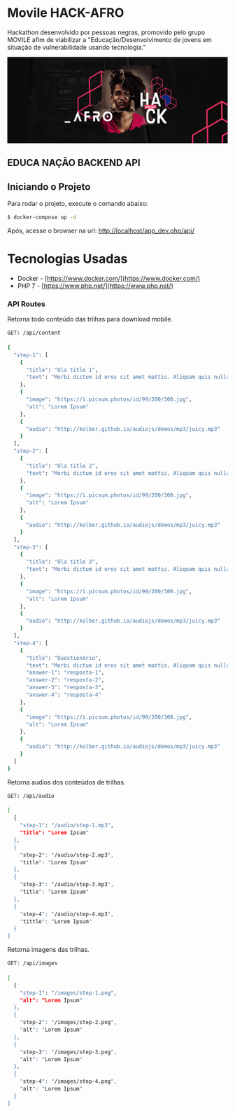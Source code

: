 # Movile HACK-AFRO

Hackathon desenvolvido por pessoas negras, promovido pelo grupo MOVILE afim de viabilizar a "Educação/Desenvolvimento de jovens em situação de vulnerabilidade usando tecnologia."

![Carrosel da pagina home](./docs/img/header-hack-afro.png)


## EDUCA **N**AÇÃO BACKEND API

## Iniciando o Projeto 

Para rodar o projeto, execute o comando abaixo:

```sh
$ docker-compose up -d
```

Após, acesse o browser na url: [http://localhost/app_dev.php/api/](http://localhost/app_dev.php/api/)

# Tecnologias Usadas

* Docker - [https://www.docker.com/](https://www.docker.com/)
* PHP 7 - [https://www.php.net/](https://www.php.net/)


### API Routes

Retorna todo conteúdo das trilhas para download mobile.
```bash
GET: /api/content

{
  "step-1": [
    {
      "title": "Ola title 1",
      "text": "Morbi dictum id eros sit amet mattis. Aliquam quis nulla mollis, feugiat ipsum ut, euismod mauris. Sed at condimentum diam. Cras eleifend neque eu tristique porttitor. Etiam non augue ex. Praesent at ultrices mauris. Orci varius natoque penatibus et magnis dis parturient montes, nascetur ridiculus mus."
    },
    {
      "image": "https://i.picsum.photos/id/99/200/300.jpg",
      "alt": "Lorem Ipsum"
    },
    {
      "audio": "http://kolber.github.io/audiojs/demos/mp3/juicy.mp3"
    }
  ],
  "step-2": [
    {
      "title": "Ola title 2",
      "text": "Morbi dictum id eros sit amet mattis. Aliquam quis nulla mollis, feugiat ipsum ut, euismod mauris. Sed at condimentum diam. Cras eleifend neque eu tristique porttitor. Etiam non augue ex. Praesent at ultrices mauris. Orci varius natoque penatibus et magnis dis parturient montes, nascetur ridiculus mus."
    },
    {
      "image": "https://i.picsum.photos/id/99/200/300.jpg",
      "alt": "Lorem Ipsum"
    },
    {
      "audio": "http://kolber.github.io/audiojs/demos/mp3/juicy.mp3"
    }
  ],
  "step-3": [
    {
      "title": "Ola title 3",
      "text": "Morbi dictum id eros sit amet mattis. Aliquam quis nulla mollis, feugiat ipsum ut, euismod mauris. Sed at condimentum diam. Cras eleifend neque eu tristique porttitor. Etiam non augue ex. Praesent at ultrices mauris. Orci varius natoque penatibus et magnis dis parturient montes, nascetur ridiculus mus."
    },
    {
      "image": "https://i.picsum.photos/id/99/200/300.jpg",
      "alt": "Lorem Ipsum"
    },
    {
      "audio": "http://kolber.github.io/audiojs/demos/mp3/juicy.mp3"
    }
  ],
  "step-4": [
    {
      "title": "Questionário",
      "text": "Morbi dictum id eros sit amet mattis. Aliquam quis nulla mollis, feugiat ipsum ut, euismod mauris. Sed at condimentum diam. Cras eleifend neque eu tristique porttitor. Etiam non augue ex. Praesent at ultrices mauris. Orci varius natoque penatibus et magnis dis parturient montes, nascetur ridiculus mus.",
      "answer-1": "resposta-1",
      "answer-2": "resposta-2",
      "answer-3": "resposta-3",
      "answer-4": "resposta-4"
    },
    {
      "image": "https://i.picsum.photos/id/99/200/300.jpg",
      "alt": "Lorem Ipsum"
    },
    {
      "audio": "http://kolber.github.io/audiojs/demos/mp3/juicy.mp3"
    }
  ]
}
```

Retorna audios dos conteúdos de trilhas.
```bash
GET: /api/audio

[
  {
    "step-1": "/audio/step-1.mp3",
    "title": "Lorem Ipsum"
  },
  {
    "step-2": "/audio/step-2.mp3",
    "title": "Lorem Ipsum"
  },
  {
    "step-3": "/audio/step-3.mp3",
    "title": "Lorem Ipsum"
  },
  {
    "step-4": "/audio/step-4.mp3",
    "tittle": "Lorem Ipsum"
  }
]

```

Retorna imagens das trilhas.
```bash
GET: /api/images

[
  {
    "step-1": "/images/step-1.png",
    "alt": "Lorem Ipsum"
  },
  {
    "step-2": "/images/step-2.png",
    "alt": "Lorem Ipsum"
  },
  {
    "step-3": "/images/step-3.png",
    "alt": "Lorem Ipsum"
  },
  {
    "step-4": "/images/step-4.png",
    "alt": "Lorem Ipsum"
  }
]

```